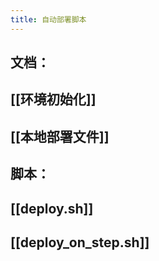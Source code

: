 ```yaml
---
title: 自动部署脚本
---
```


## 文档：
## [[环境初始化]]
## [[本地部署文件]]
## 脚本：
## [[deploy.sh]]
## [[deploy_on_step.sh]]
